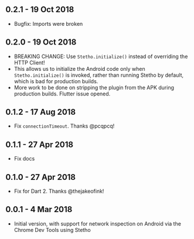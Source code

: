 ## 0.2.1 - 19 Oct 2018

* Bugfix: Imports were broken

## 0.2.0 - 19 Oct 2018

* BREAKING CHANGE: Use `Stetho.initialize()` instead of overriding the HTTP Client!
* This allows us to initialize the Android code only when `Stetho.initialize()` is invoked, rather than running Stetho by default, which is bad for production builds.
* More work to be done on stripping the plugin from the APK during production builds. Flutter issue opened.

## 0.1.2 - 17 Aug 2018

* Fix `connectionTimeout`. Thanks @pcqpcq!

## 0.1.1 - 27 Apr 2018

* Fix docs

## 0.1.0 - 27 Apr 2018

* Fix for Dart 2. Thanks @thejakeofink!

## 0.0.1 - 4 Mar 2018

* Initial version, with support for network inspection on Android via the Chrome Dev Tools using Stetho
